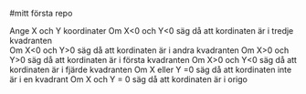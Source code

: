 #mitt första repo

Ange X och Y koordinater
Om X<0 och Y<0 säg då att kordinaten är i tredje kvadranten
<br>
Om X<0 och Y>0 säg då att kordinaten är i andra kvadranten
Om X>0 och Y>0 säg då att kordinaten är i första kvadranten
Om X>0 och Y<0 säg då att kordinaten är i fjärde kvadranten
Om X eller Y =0 säg då att kordinaten inte är i en kvadrant
Om X och Y = 0 säg då att kordinaten är i origo